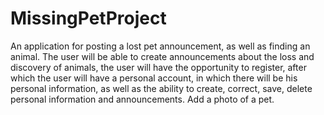 # MissingPetProject
An application for posting a lost pet announcement, as well as finding an animal. The user will be able to create announcements about the loss and discovery of animals, the user will have the opportunity to register, after which the user will have a personal account, in which there will be his personal information, as well as the ability to create, correct, save, delete personal information and announcements. Add a photo of a pet.
